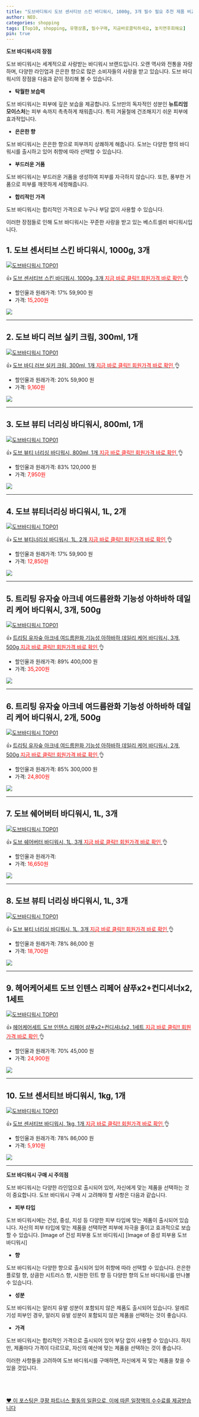 ```yaml
---
title: "도브바디워시 도브 센서티브 스킨 바디워시, 1000g, 3개 필수 필요 추천 제품 비교 최저 가격 비교 장점 구매 후기 구매평"
author: NEO.
categories: shopping
tags: [Top10, shopping, 유행상품, 필수구매, 지금바로클릭하세요, 놓치면후회해요]
pin: true
---
```

**도브 바디워시의 장점**

도브 바디워시는 세계적으로 사랑받는 바디워시 브랜드입니다. 오랜 역사와 전통을 자랑하며, 다양한 라인업과 은은한 향으로 많은 소비자들의 사랑을 받고 있습니다. 도브 바디워시의 장점을 다음과 같이 정리해 볼 수 있습니다.

* **탁월한 보습력**

도브 바디워시는 피부에 깊은 보습을 제공합니다. 도브만의 독자적인 성분인 **뉴트리엄 모이스처**는 피부 속까지 촉촉하게 채워줍니다. 특히 겨울철에 건조해지기 쉬운 피부에 효과적입니다.

* **은은한 향**

도브 바디워시는 은은한 향으로 피부까지 상쾌하게 해줍니다. 도브는 다양한 향의 바디워시를 출시하고 있어 취향에 따라 선택할 수 있습니다.

* **부드러운 거품**

도브 바디워시는 부드러운 거품을 생성하여 피부를 자극하지 않습니다. 또한, 풍부한 거품으로 피부를 깨끗하게 세정해줍니다.

* **합리적인 가격**

도브 바디워시는 합리적인 가격으로 누구나 부담 없이 사용할 수 있습니다.

이러한 장점들로 인해 도브 바디워시는 꾸준한 사랑을 받고 있는 베스트셀러 바디워시입니다.

   

## 1. 도브 센서티브 스킨 바디워시, 1000g, 3개

[![도브바디워시 TOP01](https://thumbnail10.coupangcdn.com/thumbnails/remote/490x490ex/image/retail/images/2275644795008368-4b422d9b-9ebf-4439-bb14-de92791561a8.jpg)](https://link.coupang.com/re/AFFSDP?lptag=AF3617701&subid=GithubCoopas&pageKey=7418700588&traceid=V0-153&itemId=19239130325&vendorItemId=4317212064)


👍 [도브 센서티브 스킨 바디워시, 1000g, 3개 <font color=red> 지금 바로 클릭!! 회원가격 바로 확인 </font> ](https://link.coupang.com/re/AFFSDP?lptag=AF3617701&subid=GithubCoopas&pageKey=7418700588&traceid=V0-153&itemId=19239130325&vendorItemId=4317212064) 👌 


- 할인율과 원래가격: 17%  59,900   원
- 가격: <span style='color:red'>15,200원</span>

[![](/discount_price.png)](https://link.coupang.com/re/AFFSDP?lptag=AF3617701&subid=GithubCoopas&pageKey=7418700588&traceid=V0-153&itemId=19239130325&vendorItemId=4317212064)

---


   

## 2. 도브 바디 러브 실키 크림, 300ml, 1개

[![도브바디워시 TOP01](https://thumbnail7.coupangcdn.com/thumbnails/remote/490x490ex/image/retail/images/2023/10/04/18/9/ea583d0e-ae09-4ef9-8f7c-19c01365ec6d.jpg)](https://link.coupang.com/re/AFFSDP?lptag=AF3617701&subid=GithubCoopas&pageKey=6973878034&traceid=V0-153&itemId=19350939950&vendorItemId=87351068732)


👍 [도브 바디 러브 실키 크림, 300ml, 1개 <font color=red> 지금 바로 클릭!! 회원가격 바로 확인 </font> ](https://link.coupang.com/re/AFFSDP?lptag=AF3617701&subid=GithubCoopas&pageKey=6973878034&traceid=V0-153&itemId=19350939950&vendorItemId=87351068732) 👌 


- 할인율과 원래가격: 20%  59,900   원
- 가격: <span style='color:red'>9,160원</span>

[![](/discount_price.png)](https://link.coupang.com/re/AFFSDP?lptag=AF3617701&subid=GithubCoopas&pageKey=6973878034&traceid=V0-153&itemId=19350939950&vendorItemId=87351068732)

---


   

## 3. 도브 뷰티 너리싱 바디워시, 800ml, 1개

[![도브바디워시 TOP01](https://thumbnail10.coupangcdn.com/thumbnails/remote/490x490ex/image/retail/images/997227785270874-600e3fef-d469-42fe-a658-8e1db1145331.jpg)](https://link.coupang.com/re/AFFSDP?lptag=AF3617701&subid=GithubCoopas&pageKey=7354584016&traceid=V0-153&itemId=18933942601&vendorItemId=82250651509)


👍 [도브 뷰티 너리싱 바디워시, 800ml, 1개 <font color=red> 지금 바로 클릭!! 회원가격 바로 확인 </font> ](https://link.coupang.com/re/AFFSDP?lptag=AF3617701&subid=GithubCoopas&pageKey=7354584016&traceid=V0-153&itemId=18933942601&vendorItemId=82250651509) 👌 


- 할인율과 원래가격: 83%  120,000   원
- 가격: <span style='color:red'>7,950원</span>

[![](/discount_price.png)](https://link.coupang.com/re/AFFSDP?lptag=AF3617701&subid=GithubCoopas&pageKey=7354584016&traceid=V0-153&itemId=18933942601&vendorItemId=82250651509)

---


   

## 4. 도브 뷰티너리싱 바디워시, 1L, 2개

[![도브바디워시 TOP01](https://thumbnail7.coupangcdn.com/thumbnails/remote/490x490ex/image/vendor_inventory/8c52/aa70bcb1505b65bb9ca2d229ec5073bc6e69ecfb551ad530697ffbed5d9e.jpg)](https://link.coupang.com/re/AFFSDP?lptag=AF3617701&subid=GithubCoopas&pageKey=7354584016&traceid=V0-153&itemId=19239043144&vendorItemId=82401712678)


👍 [도브 뷰티너리싱 바디워시, 1L, 2개 <font color=red> 지금 바로 클릭!! 회원가격 바로 확인 </font> ](https://link.coupang.com/re/AFFSDP?lptag=AF3617701&subid=GithubCoopas&pageKey=7354584016&traceid=V0-153&itemId=19239043144&vendorItemId=82401712678) 👌 


- 할인율과 원래가격: 17%  59,900   원
- 가격: <span style='color:red'>12,850원</span>

[![](/discount_price.png)](https://link.coupang.com/re/AFFSDP?lptag=AF3617701&subid=GithubCoopas&pageKey=7354584016&traceid=V0-153&itemId=19239043144&vendorItemId=82401712678)

---


   

## 5. 트리팅 유자숲 아크네 여드름완화 기능성 아하바하 데일리 케어 바디워시, 3개, 500g

[![도브바디워시 TOP01](https://thumbnail6.coupangcdn.com/thumbnails/remote/490x490ex/image/vendor_inventory/76ca/76494c512db58e7485df50d48168d5e872b1c282bc1d4b16d0769326fe03.jpg)](https://link.coupang.com/re/AFFSDP?lptag=AF3617701&subid=GithubCoopas&pageKey=7660707641&traceid=V0-153&itemId=20408633829&vendorItemId=87490740517)


👍 [트리팅 유자숲 아크네 여드름완화 기능성 아하바하 데일리 케어 바디워시, 3개, 500g <font color=red> 지금 바로 클릭!! 회원가격 바로 확인 </font> ](https://link.coupang.com/re/AFFSDP?lptag=AF3617701&subid=GithubCoopas&pageKey=7660707641&traceid=V0-153&itemId=20408633829&vendorItemId=87490740517) 👌 


- 할인율과 원래가격: 89%  400,000   원
- 가격: <span style='color:red'>35,200원</span>

[![](/discount_price.png)](https://link.coupang.com/re/AFFSDP?lptag=AF3617701&subid=GithubCoopas&pageKey=7660707641&traceid=V0-153&itemId=20408633829&vendorItemId=87490740517)

---


   

## 6. 트리팅 유자숲 아크네 여드름완화 기능성 아하바하 데일리 케어 바디워시, 2개, 500g

[![도브바디워시 TOP01](https://thumbnail9.coupangcdn.com/thumbnails/remote/490x490ex/image/vendor_inventory/2da6/fc8fe03d20fca0cfaac7f24e273346bdc932993645611af2f80a031af4a5.jpg)](https://link.coupang.com/re/AFFSDP?lptag=AF3617701&subid=GithubCoopas&pageKey=7660707641&traceid=V0-153&itemId=20408633831&vendorItemId=87490740559)


👍 [트리팅 유자숲 아크네 여드름완화 기능성 아하바하 데일리 케어 바디워시, 2개, 500g <font color=red> 지금 바로 클릭!! 회원가격 바로 확인 </font> ](https://link.coupang.com/re/AFFSDP?lptag=AF3617701&subid=GithubCoopas&pageKey=7660707641&traceid=V0-153&itemId=20408633831&vendorItemId=87490740559) 👌 


- 할인율과 원래가격: 85%  300,000   원
- 가격: <span style='color:red'>24,800원</span>

[![](/discount_price.png)](https://link.coupang.com/re/AFFSDP?lptag=AF3617701&subid=GithubCoopas&pageKey=7660707641&traceid=V0-153&itemId=20408633831&vendorItemId=87490740559)

---


   

## 7. 도브 쉐어버터 바디워시, 1L, 3개

[![도브바디워시 TOP01](https://thumbnail6.coupangcdn.com/thumbnails/remote/490x490ex/image/retail/images/3586444386174713-12fb752c-56ad-41b2-978c-7ce5043df7cf.jpg)](https://link.coupang.com/re/AFFSDP?lptag=AF3617701&subid=GithubCoopas&pageKey=18219348&traceid=V0-153&itemId=572422619&vendorItemId=80745224302)


👍 [도브 쉐어버터 바디워시, 1L, 3개 <font color=red> 지금 바로 클릭!! 회원가격 바로 확인 </font> ](https://link.coupang.com/re/AFFSDP?lptag=AF3617701&subid=GithubCoopas&pageKey=18219348&traceid=V0-153&itemId=572422619&vendorItemId=80745224302) 👌 


- 할인율과 원래가격: 
- 가격: <span style='color:red'>16,650원</span>

[![](/discount_price.png)](https://link.coupang.com/re/AFFSDP?lptag=AF3617701&subid=GithubCoopas&pageKey=18219348&traceid=V0-153&itemId=572422619&vendorItemId=80745224302)

---


   

## 8. 도브 뷰티 너리싱 바디워시, 1L, 3개

[![도브바디워시 TOP01](https://thumbnail8.coupangcdn.com/thumbnails/remote/490x490ex/image/vendor_inventory/6613/386124fe9b8cd7e8ef999b1d3ac8b15cbfd31ec08a5c3ae307340d0bca9c.jpg)](https://link.coupang.com/re/AFFSDP?lptag=AF3617701&subid=GithubCoopas&pageKey=7354584016&traceid=V0-153&itemId=18966442469&vendorItemId=81756014135)


👍 [도브 뷰티 너리싱 바디워시, 1L, 3개 <font color=red> 지금 바로 클릭!! 회원가격 바로 확인 </font> ](https://link.coupang.com/re/AFFSDP?lptag=AF3617701&subid=GithubCoopas&pageKey=7354584016&traceid=V0-153&itemId=18966442469&vendorItemId=81756014135) 👌 


- 할인율과 원래가격: 78%  86,000   원
- 가격: <span style='color:red'>18,700원</span>

[![](/discount_price.png)](https://link.coupang.com/re/AFFSDP?lptag=AF3617701&subid=GithubCoopas&pageKey=7354584016&traceid=V0-153&itemId=18966442469&vendorItemId=81756014135)

---


   

## 9. 헤어케어세트 도브 인텐스 리페어 샴푸x2+컨디셔너x2, 1세트

[![도브바디워시 TOP01](https://thumbnail8.coupangcdn.com/thumbnails/remote/490x490ex/image/vendor_inventory/b0b4/698cfac0b2757ca1e624862fc684740b5be842e7971855d36ab44d472aa5.jpg)](https://link.coupang.com/re/AFFSDP?lptag=AF3617701&subid=GithubCoopas&pageKey=6726299312&traceid=V0-153&itemId=18039157141&vendorItemId=82873897668)


👍 [헤어케어세트 도브 인텐스 리페어 샴푸x2+컨디셔너x2, 1세트 <font color=red> 지금 바로 클릭!! 회원가격 바로 확인 </font> ](https://link.coupang.com/re/AFFSDP?lptag=AF3617701&subid=GithubCoopas&pageKey=6726299312&traceid=V0-153&itemId=18039157141&vendorItemId=82873897668) 👌 


- 할인율과 원래가격: 70%  45,000   원
- 가격: <span style='color:red'>24,900원</span>

[![](/discount_price.png)](https://link.coupang.com/re/AFFSDP?lptag=AF3617701&subid=GithubCoopas&pageKey=6726299312&traceid=V0-153&itemId=18039157141&vendorItemId=82873897668)

---


   

## 10. 도브 센서티브 바디워시, 1kg, 1개

[![도브바디워시 TOP01](https://thumbnail6.coupangcdn.com/thumbnails/remote/490x490ex/image/retail/images/2275645295846894-539e5e57-b7a3-4fa0-afa8-4bcabfa18c44.png)](https://link.coupang.com/re/AFFSDP?lptag=AF3617701&subid=GithubCoopas&pageKey=7418700588&traceid=V0-153&itemId=73405429&vendorItemId=3120138813)


👍 [도브 센서티브 바디워시, 1kg, 1개 <font color=red> 지금 바로 클릭!! 회원가격 바로 확인 </font> ](https://link.coupang.com/re/AFFSDP?lptag=AF3617701&subid=GithubCoopas&pageKey=7418700588&traceid=V0-153&itemId=73405429&vendorItemId=3120138813) 👌 


- 할인율과 원래가격: 78%  86,000   원
- 가격: <span style='color:red'>5,910원</span>

[![](/discount_price.png)](https://link.coupang.com/re/AFFSDP?lptag=AF3617701&subid=GithubCoopas&pageKey=7418700588&traceid=V0-153&itemId=73405429&vendorItemId=3120138813)

---
**도브 바디워시 구매 시 주의점**

도브 바디워시는 다양한 라인업으로 출시되어 있어, 자신에게 맞는 제품을 선택하는 것이 중요합니다. 도브 바디워시 구매 시 고려해야 할 사항은 다음과 같습니다.

* **피부 타입**

도브 바디워시에는 건성, 중성, 지성 등 다양한 피부 타입에 맞는 제품이 출시되어 있습니다. 자신의 피부 타입에 맞는 제품을 선택하면 피부에 자극을 줄이고 효과적으로 보습할 수 있습니다.
[Image of 건성 피부용 도브 바디워시]
[Image of 중성 피부용 도브 바디워시]

* **향**

도브 바디워시는 다양한 향으로 출시되어 있어 취향에 따라 선택할 수 있습니다. 은은한 플로럴 향, 상큼한 시트러스 향, 시원한 민트 향 등 다양한 향의 도브 바디워시를 만나볼 수 있습니다.

* **성분**

도브 바디워시는 알러지 유발 성분이 포함되지 않은 제품도 출시되어 있습니다. 알레르기성 피부인 경우, 알러지 유발 성분이 포함되지 않은 제품을 선택하는 것이 좋습니다.

* **가격**

도브 바디워시는 합리적인 가격으로 출시되어 있어 부담 없이 사용할 수 있습니다. 하지만, 제품마다 가격이 다르므로, 자신의 예산에 맞는 제품을 선택하는 것이 좋습니다.

이러한 사항들을 고려하여 도브 바디워시를 구매하면, 자신에게 꼭 맞는 제품을 찾을 수 있을 것입니다.<br><br><br><br><br> [ ❤  이 포스팅은 쿠팡 파트너스 활동의 일환으로, 이에 따른 일정액의 수수료를 제공받습니다](https://link.coupang.com/a/bcEFyh)